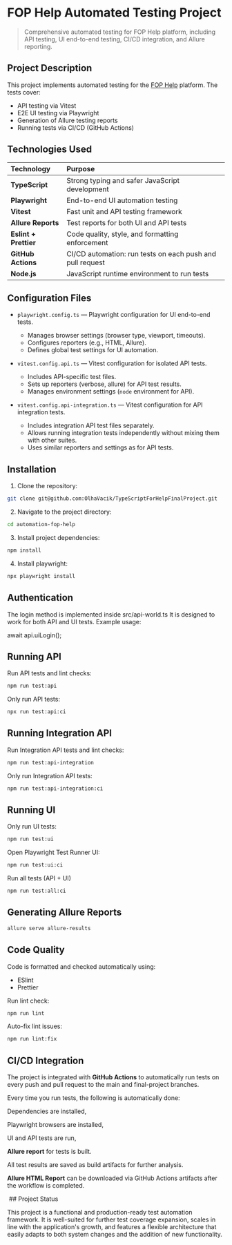 # FOP Help Automated Testing Project

> Comprehensive automated testing for FOP Help platform, including API testing, UI end-to-end testing, CI/CD integration, and Allure reporting.

## Project Description

This project implements automated testing for the [FOP Help](https://new.fophelp.pro) platform.
The tests cover:
- API testing via Vitest
- E2E UI testing via Playwright
- Generation of Allure testing reports
- Running tests via CI/CD (GitHub Actions)

## Technologies Used

| Technology | Purpose |
|:-----------|:--------|
| **TypeScript** | Strong typing and safer JavaScript development |
| **Playwright** | End-to-end UI automation testing |
| **Vitest** | Fast unit and API testing framework |
| **Allure Reports** | Test reports for both UI and API tests |
| **Eslint + Prettier** | Code quality, style, and formatting enforcement |
| **GitHub Actions** | CI/CD automation: run tests on each push and pull request |
| **Node.js** | JavaScript runtime environment to run tests |

## Configuration Files

- `playwright.config.ts` — Playwright configuration for UI end-to-end tests.
  - Manages browser settings (browser type, viewport, timeouts).
  - Configures reporters (e.g., HTML, Allure).
  - Defines global test settings for UI automation.

- `vitest.config.api.ts` — Vitest configuration for isolated API tests.
  - Includes API-specific test files.
  - Sets up reporters (verbose, allure) for API test results.
  - Manages environment settings (`node` environment for API).

- `vitest.config.api-integration.ts` — Vitest configuration for API integration tests.
  - Includes integration API test files separately.
  - Allows running integration tests independently without mixing them with other suites.
  - Uses similar reporters and settings as for API tests.

## Installation

1. Clone the repository:

```bash
git clone git@github.com:OlhaVacik/TypeScriptForHelpFinalProject.git
```

2. Navigate to the project directory:

```bash
cd automation-fop-help
```

3. Install project dependencies:

```bash
npm install
```

4. Install playwright:

```bash
npx playwright install
```

## Authentication

The login method is implemented inside srс/api-world.ts
It is designed to work for both API and UI tests.
Example usage:

await api.uiLogin();

## Running API

Run API tests and lint checks:

```bash
npm run test:api
```
Only run API tests:

```bash
npx run test:api:ci
```

## Running Integration API

Run Integration API tests and lint checks:

```bash
npm run test:api-integration
```

Only run Integration API tests:

```bash
npm run test:api-integration:ci
```

## Running UI

Only run UI tests:

```bash
npm run test:ui
```

Open Playwright Test Runner UI:

```bash
npm run test:ui:ci
```
Run all tests (API + UI)

```bash
npm run test:all:ci
```

## Generating Allure Reports

```bash
allure serve allure-results
```

## Code Quality

Code is formatted and checked automatically using:
- ESlint
- Prettier

Run lint check:
```bash
npm run lint
```
Auto-fix lint issues:
```bash
npm run lint:fix
```

## CI/CD Integration

The project is integrated with **GitHub Actions** to automatically run tests on every push and pull request to the main and final-project branches.

Every time you run tests, the following is automatically done:

Dependencies are installed,

Playwright browsers are installed,

UI and API tests are run,

**Allure report** for tests is built.

All test results are saved as build artifacts for further analysis.

**Allure HTML Report** can be downloaded via GitHub Actions artifacts after the workflow is completed.

 ## Project Status

This project is a functional and production-ready test automation framework.
It is well-suited for further test coverage expansion, scales in line with the application's growth, and features a flexible architecture that easily adapts to both system changes and the addition of new functionality.